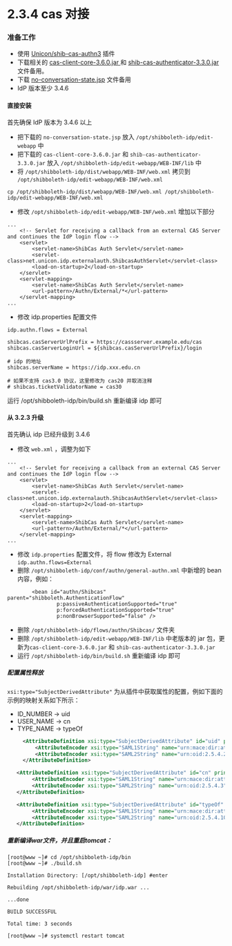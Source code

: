 # 2.3.4 cas 对接

### 准备工作
- 使用 [Unicon/shib-cas-authn3](https://github.com/Unicon/shib-cas-authn3) 插件
- 下载相关的 [cas-client-core-3.6.0.jar
](https://eac.cloud.sh.edu.cn/download/cas-client-core-3.6.0.jar) 和 [shib-cas-authenticator-3.3.0.jar
](https://eac.cloud.sh.edu.cn/download/shib-cas-authenticator-3.3.0.jar)文件备用。
- 下载 [no-conversation-state.jsp](https://eac.cloud.sh.edu.cn/download/no-conversation-state.jsp) 文件备用
- IdP 版本至少 3.4.6

#### 直接安装
首先确保 IdP 版本为 3.4.6 以上
- 把下载的 `no-conversation-state.jsp` 放入 `/opt/shibboleth-idp/edit-webapp` 中
- 把下载的 `cas-client-core-3.6.0.jar` 和 `shib-cas-authenticator-3.3.0.jar` 放入 `/opt/shibboleth-idp/edit-webapp/WEB-INF/lib` 中
- 将 `/opt/shibboleth-idp/dist/webapp/WEB-INF/web.xml` 拷贝到 `/opt/shibboleth-idp/edit-webapp/WEB-INF/web.xml`

```
cp /opt/shibboleth-idp/dist/webapp/WEB-INF/web.xml /opt/shibboleth-idp/edit-webapp/WEB-INF/web.xml
```

- 修改 `/opt/shibboleth-idp/edit-webapp/WEB-INF/web.xml` 增加以下部分

```
...
    <!-- Servlet for receiving a callback from an external CAS Server and continues the IdP login flow -->
    <servlet>
        <servlet-name>ShibCas Auth Servlet</servlet-name>
        <servlet-class>net.unicon.idp.externalauth.ShibcasAuthServlet</servlet-class>
        <load-on-startup>2</load-on-startup>
    </servlet>
    <servlet-mapping>
        <servlet-name>ShibCas Auth Servlet</servlet-name>
        <url-pattern>/Authn/External/*</url-pattern>
    </servlet-mapping>
...
```
- 修改 idp.properties 配置文件

```
idp.authn.flows = External

shibcas.casServerUrlPrefix = https://cassserver.example.edu/cas
shibcas.casServerLoginUrl = ${shibcas.casServerUrlPrefix}/login

# idp 的地址
shibcas.serverName = https://idp.xxx.edu.cn

# 如果不支持 cas3.0 协议，这里修改为 cas20 并取消注释
# shibcas.ticketValidatorName = cas30
```
运行 /opt/shibboleth-idp/bin/build.sh 重新编译 idp 即可

#### 从 3.2.3 升级
首先确认 idp 已经升级到 3.4.6
- 修改 `web.xml` ，调整为如下

```
...
    <!-- Servlet for receiving a callback from an external CAS Server and continues the IdP login flow -->
    <servlet>
        <servlet-name>ShibCas Auth Servlet</servlet-name>
        <servlet-class>net.unicon.idp.externalauth.ShibcasAuthServlet</servlet-class>
        <load-on-startup>2</load-on-startup>
    </servlet>
    <servlet-mapping>
        <servlet-name>ShibCas Auth Servlet</servlet-name>
        <url-pattern>/Authn/External/*</url-pattern>
    </servlet-mapping>
...
```
- 修改 `idp.properties` 配置文件，将 flow 修改为 External  `idp.authn.flows=External` 
- 删除 `/opt/shibboleth-idp/conf/authn/general-authn.xml` 中新增的 bean 内容，例如：
  
```
        <bean id="authn/Shibcas" parent="shibboleth.AuthenticationFlow"
                p:passiveAuthenticationSupported="true"
                p:forcedAuthenticationSupported="true"
                p:nonBrowserSupported="false" />
```
- 删除 `/opt/shibboleth-idp/flows/authn/Shibcas/` 文件夹
- 删除 `/opt/shibboleth-idp/edit-webapp/WEB-INF/lib` 中老版本的 jar 包，更新为`cas-client-core-3.6.0.jar` 和 `shib-cas-authenticator-3.3.0.jar` 
- 运行 `/opt/shibboleth-idp/bin/build.sh` 重新编译 idp 即可

##### 配置属性释放
`xsi:type="SubjectDerivedAttribute"` 为从插件中获取属性的配置，例如下面的示例的映射关系如下所示：
- ID_NUMBER -> uid
- USER_NAME -> cn
- TYPE_NAME -> typeOf

```xml
     <AttributeDefinition xsi:type="SubjectDerivedAttribute" id="uid" principalAttributeName="ID_NUMBER">
         <AttributeEncoder xsi:type="SAML1String" name="urn:mace:dir:attribute-def:uid" encodeType="false" />
         <AttributeEncoder xsi:type="SAML2String" name="urn:oid:2.5.4.2" friendlyName="uid" encodeType="false" />
     </AttributeDefinition>

   <AttributeDefinition xsi:type="SubjectDerivedAttribute" id="cn" principalAttributeName="USER_NAME">
        <AttributeEncoder xsi:type="SAML1String" name="urn:mace:dir:attribute-def:cn" encodeType="false" />
        <AttributeEncoder xsi:type="SAML2String" name="urn:oid:2.5.4.3" friendlyName="cn" encodeType="false" />
   </AttributeDefinition>

   <AttributeDefinition xsi:type="SubjectDerivedAttribute" id="typeOf" principalAttributeName="TYPE_NAME">
        <AttributeEncoder xsi:type="SAML1String" name="urn:mace:dir:attribute-def:typeOf" encodeType="false" />
        <AttributeEncoder xsi:type="SAML2String" name="urn:oid:2.5.4.100.2" friendlyName="typeOf" encodeType="false" />
   </AttributeDefinition>
```

##### 重新编译war文件，并且重启tomcat：

```
[root@www ~]# cd /opt/shibboleth-idp/bin
[root@www ~]# ./build.sh

Installation Directory: [/opt/shibboleth-idp] #enter

Rebuilding /opt/shibboleth-idp/war/idp.war ...

...done

BUILD SUCCESSFUL

Total time: 3 seconds

[root@www ~]# systemctl restart tomcat
```


